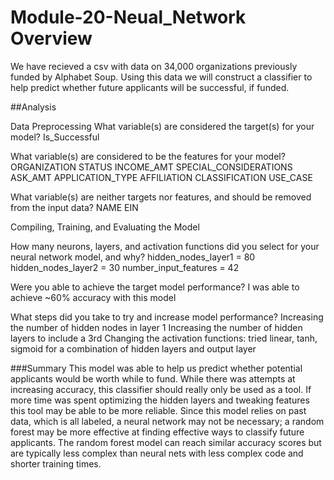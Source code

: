 # Module-20-Neual_Network Overview 

We have recieved a csv with data on 34,000 organizations previously funded by Alphabet Soup. Using this data we will construct a classifier to help predict whether future applicants will be successful, if funded. 

##Analysis 

Data Preprocessing
What variable(s) are considered the target(s) for your model?
Is_Successful

What variable(s) are considered to be the features for your model?
ORGANIZATION
STATUS
INCOME_AMT
SPECIAL_CONSIDERATIONS
ASK_AMT
APPLICATION_TYPE
AFFILIATION
CLASSIFICATION
USE_CASE

What variable(s) are neither targets nor features, and should be removed from the input data?
NAME
EIN

Compiling, Training, and Evaluating the Model

How many neurons, layers, and activation functions did you select for your neural network model, and why?
hidden_nodes_layer1 = 80
hidden_nodes_layer2 = 30
number_input_features = 42

Were you able to achieve the target model performance?
I was able to achieve ~60% accuracy with this model

What steps did you take to try and increase model performance?
Increasing the number of hidden nodes in layer 1 
Increasing the number of hidden layers to include a 3rd
Changing the activation functions: tried linear, tanh, sigmoid for a combination of hidden layers and output layer

###Summary 
This model was able to help us predict whether potential applicants would be worth while to fund. While there was attempts at increasing accuracy, this classifier should really only be used as a tool. If more time was spent optimizing the hidden layers and tweaking features this tool may be able to be more reliable. Since this model relies on past data, which is all labeled, a neural network may not be necessary; a random forest may be more effective at finding effective ways to classify future applicants. The random forest model can reach similar accuracy scores but are typically less complex than neural nets with less complex code and shorter training times.
